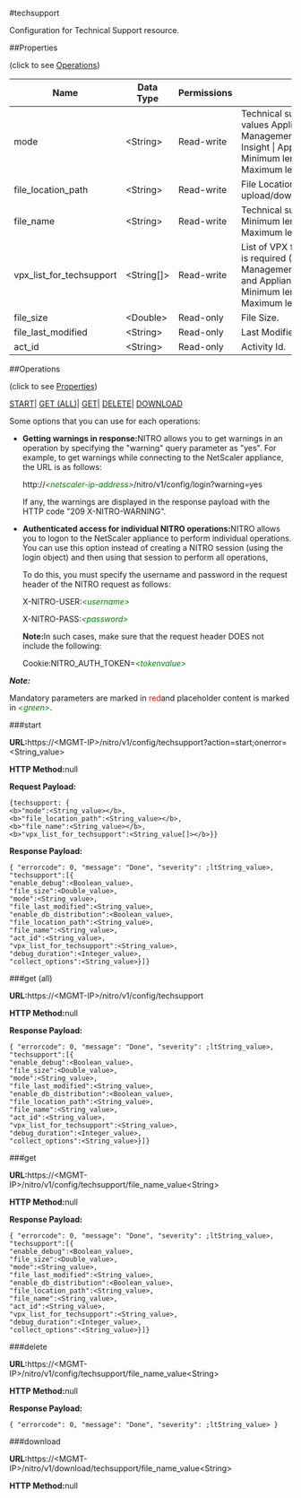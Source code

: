#techsupport

Configuration for Technical Support resource.


##Properties 
<span>(click to see [Operations](#opera))</span>


<table><thead><tr><th>Name</th><th>Data Type</th><th>Permissions</th><th>Description</th></tr></thead><tbody><tr><td>mode</td><td>&lt;String></td><td>Read-write</td><td>Technical support Mode, Possible values Appliance | XenServer | Management Service | NetScaler Insight | Appliance_full | Instances.<br>Minimum length = 1<br>Maximum length = 128</td></tr><tr><td>file_location_path</td><td>&lt;String></td><td>Read-write</td><td>File Location on Client for upload/download.</td></tr><tr><td>file_name</td><td>&lt;String></td><td>Read-write</td><td>Technical support File Name.<br>Minimum length = 1<br>Maximum length = 256</td></tr><tr><td>vpx_list_for_techsupport</td><td>&lt;String[]></td><td>Read-write</td><td>List of VPX for which the techsupport is required (Applicable for only : ManagementServiceIncludingInstances and ApplianceIncludingInstances).<br>Minimum length = 1<br>Maximum length = 50</td></tr><tr><td>file_size</td><td>&lt;Double></td><td>Read-only</td><td>File Size.</td></tr><tr><td>file_last_modified</td><td>&lt;String></td><td>Read-only</td><td>Last Modified Time.</td></tr><tr><td>act_id</td><td>&lt;String></td><td>Read-only</td><td>Activity Id.</td></tr></tbody></table>
##Operations 
<span>(click to see [Properties](#prope))</span>


[START](#)| [GET (ALL)](#get-)| [GET]()| [DELETE](#d)| [DOWNLOAD](#dow)


Some options that you can use for each operations:
<ul><li><p><b>Getting warnings in response:</b>NITRO allows you to get warnings in an operation by specifying the "warning" query parameter as "yes". For example, to get warnings while connecting to the NetScaler appliance, the URL is as follows:</p><p>http://<span style="color:green;font-style:italic;">&lt;netscaler-ip-address&gt;</span>/nitro/v1/config/login?warning=yes</p><p>If any, the warnings are displayed in the response payload with the HTTP code "209 X-NITRO-WARNING".</p></li><li><p><b>Authenticated access for individual NITRO operations:</b>NITRO allows you to logon to the NetScaler appliance to perform individual operations. You can use this option instead of creating a NITRO session (using the login object) and then using that session to perform all operations,</p><p>To do this, you must specify the username and password in the request header of the NITRO request as follows:</p><p>X-NITRO-USER:<span style="color:green;font-style:italic;">&lt;username&gt;</span></p><p>X-NITRO-PASS:<span style="color:green;font-style:italic;">&lt;password&gt;</span></p><p><b>Note:</b>In such cases, make sure that the request header DOES not include the following:</p><p>Cookie:NITRO_AUTH_TOKEN=<span style="color:green;font-style:italic;">&lt;tokenvalue&gt;</span></p></li></ul>



***Note:*** 
Mandatory parameters are marked in <span style="color:#FF0000;">red</span>and placeholder content is marked in <span style="color:green;font-style:italic">&lt;green&gt;</span>.

###start



<b>URL:</b>https://&lt;MGMT-IP&gt;/nitro/v1/config/techsupport?action=start;onerror=&lt;String_value&gt;
<b>HTTP Method:</b>null
<b>Request Payload: </b>```{techsupport: {<b>"mode":<String_value></b>,<b>"file_location_path":<String_value></b>,<b>"file_name":<String_value></b>,<b>"vpx_list_for_techsupport":<String_value[]></b>}}```
<b>Response Payload: </b>```{ "errorcode": 0, "message": "Done", "severity": ;ltString_value>, "techsupport":[{"enable_debug":<Boolean_value>,"file_size":<Double_value>,"mode":<String_value>,"file_last_modified":<String_value>,"enable_db_distribution":<Boolean_value>,"file_location_path":<String_value>,"file_name":<String_value>,"act_id":<String_value>,"vpx_list_for_techsupport":<String_value>,"debug_duration":<Integer_value>,"collect_options":<String_value>}]}```



###get (all)



<b>URL:</b>https://&lt;MGMT-IP&gt;/nitro/v1/config/techsupport
<b>HTTP Method:</b>null
<b>Response Payload: </b>```{ "errorcode": 0, "message": "Done", "severity": ;ltString_value>, "techsupport":[{"enable_debug":<Boolean_value>,"file_size":<Double_value>,"mode":<String_value>,"file_last_modified":<String_value>,"enable_db_distribution":<Boolean_value>,"file_location_path":<String_value>,"file_name":<String_value>,"act_id":<String_value>,"vpx_list_for_techsupport":<String_value>,"debug_duration":<Integer_value>,"collect_options":<String_value>}]}```



###get



<b>URL:</b>https://&lt;MGMT-IP&gt;/nitro/v1/config/techsupport/file_name_value&lt;String&gt;
<b>HTTP Method:</b>null
<b>Response Payload: </b>```{ "errorcode": 0, "message": "Done", "severity": ;ltString_value>, "techsupport":[{"enable_debug":<Boolean_value>,"file_size":<Double_value>,"mode":<String_value>,"file_last_modified":<String_value>,"enable_db_distribution":<Boolean_value>,"file_location_path":<String_value>,"file_name":<String_value>,"act_id":<String_value>,"vpx_list_for_techsupport":<String_value>,"debug_duration":<Integer_value>,"collect_options":<String_value>}]}```



###delete



<b>URL:</b>https://&lt;MGMT-IP&gt;/nitro/v1/config/techsupport/file_name_value&lt;String&gt;
<b>HTTP Method:</b>null
<b>Response Payload: </b>```{ "errorcode": 0, "message": "Done", "severity": ;ltString_value> }```



###download



<b>URL:</b>https://&lt;MGMT-IP&gt;/nitro/v1/download/techsupport/file_name_value&lt;String&gt;
<b>HTTP Method:</b>null



